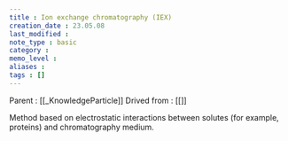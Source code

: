 ```yaml
---
title : Ion exchange chromatography (IEX)
creation_date : 23.05.08
last_modified :
note_type : basic
category :
memo_level :
aliases : 
tags : []
---
```


Parent : [[_KnowledgeParticle]]
Drived from : [[]]

Method based on electrostatic interactions between solutes (for example, proteins) and chromatography medium.
